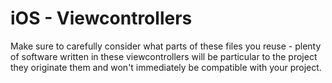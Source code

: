 # iOS - Viewcontrollers
Make sure to carefully consider what parts of these files you reuse - plenty of software written in these viewcontrollers will be particular to the project they originate them and won't immediately be compatible with your project.
